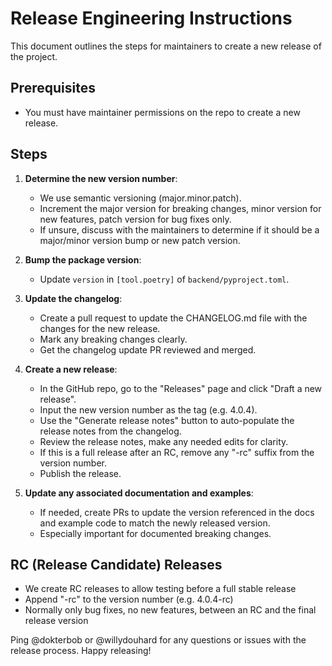 # Release Engineering Instructions

This document outlines the steps for maintainers to create a new release of the project.

## Prerequisites

- You must have maintainer permissions on the repo to create a new release.

## Steps

1. **Determine the new version number**:

   - We use semantic versioning (major.minor.patch).
   - Increment the major version for breaking changes, minor version for new features, patch version for bug fixes only.
   - If unsure, discuss with the maintainers to determine if it should be a major/minor version bump or new patch version.

2. **Bump the package version**:

   - Update `version` in `[tool.poetry]` of `backend/pyproject.toml`.

3. **Update the changelog**:

   - Create a pull request to update the CHANGELOG.md file with the changes for the new release.
   - Mark any breaking changes clearly.
   - Get the changelog update PR reviewed and merged.

4. **Create a new release**:

   - In the GitHub repo, go to the "Releases" page and click "Draft a new release".
   - Input the new version number as the tag (e.g. 4.0.4).
   - Use the "Generate release notes" button to auto-populate the release notes from the changelog.
   - Review the release notes, make any needed edits for clarity.
   - If this is a full release after an RC, remove any "-rc" suffix from the version number.
   - Publish the release.

5. **Update any associated documentation and examples**:
   - If needed, create PRs to update the version referenced in the docs and example code to match the newly released version.
   - Especially important for documented breaking changes.

## RC (Release Candidate) Releases

- We create RC releases to allow testing before a full stable release
- Append "-rc" to the version number (e.g. 4.0.4-rc)
- Normally only bug fixes, no new features, between an RC and the final release version

Ping @dokterbob or @willydouhard for any questions or issues with the release process. Happy releasing!
